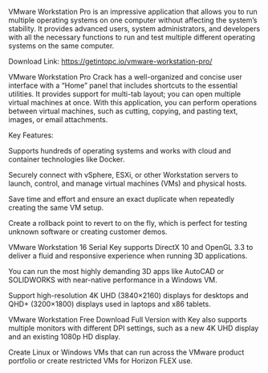 VMware Workstation Pro is an impressive application that allows you to run multiple operating systems on one computer without affecting the system’s stability. It provides advanced users, system administrators, and developers with all the necessary functions to run and test multiple different operating systems on the same computer.

Download Link: https://getintopc.io/vmware-workstation-pro/

VMware Workstation Pro Crack has a well-organized and concise user interface with a “Home” panel that includes shortcuts to the essential utilities. It provides support for multi-tab layout; you can open multiple virtual machines at once. With this application, you can perform operations between virtual machines, such as cutting, copying, and pasting text, images, or email attachments.

Key Features:

Supports hundreds of operating systems and works with cloud and container technologies like Docker.

Securely connect with vSphere, ESXi, or other Workstation servers to launch, control, and manage virtual machines (VMs) and physical hosts.

Save time and effort and ensure an exact duplicate when repeatedly creating the same VM setup.

Create a rollback point to revert to on the fly, which is perfect for testing unknown software or creating customer demos.

VMware Workstation 16 Serial Key supports DirectX 10 and OpenGL 3.3 to deliver a fluid and responsive experience when running 3D applications.

You can run the most highly demanding 3D apps like AutoCAD or SOLIDWORKS with near-native performance in a Windows VM.

Support high-resolution 4K UHD (3840×2160) displays for desktops and QHD+ (3200×1800) displays used in laptops and x86 tablets.

VMware Workstation Free Download Full Version with Key also supports multiple monitors with different DPI settings, such as a new 4K UHD display and an existing 1080p HD display.

Create Linux or Windows VMs that can run across the VMware product portfolio or create restricted VMs for Horizon FLEX use.
